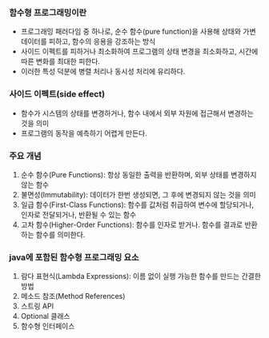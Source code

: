 ### 함수형 프로그래밍이란
- 프로그래밍 패러다임 중 하나로, 순수 함수(pure function)을 사용해 상태와 가변 데이터를 피하고, 함수의 응용을 강조하는 방식
- 사이드 이펙트를 피하거나 최소화하여 프로그램의 상태 변경을 최소화하고, 시간에 따른 변화를 최대한 피한다.
- 이러한 특성 덕분에 병렬 처리나 동시성 처리에 유리하다.

### 사이드 이펙트(side effect)
- 함수가 시스템의 상태를 변경하거나, 함수 내에서 외부 자원에 접근해서 변경하는 것을 의미
- 프로그램의 동작을 예측하기 어렵게 만든다.

### 주요 개념
1. 순수 함수(Pure Functions): 항상 동일한 출력을 반환하며, 외부 상태를 변경하지 않는 함수
2. 불면성(Immutability): 데이터가 한번 생성되면, 그 후에 변경되지 않는 것을 의미
3. 일급 함수(First-Class Functions): 함수를 값처럼 취급하여 변수에 할당되거나, 인자로 전달되거나, 반환될 수 있는 함수
4. 고차 함수(Higher-Order Functions): 함수를 인자로 받거나. 함수를 결과로 반환하는 함수를 의미한다.

### java에 포함된 함수형 프로그래밍 요소
1. 람다 표현식(Lambda Expressions): 이름 없이 실행 가능한 함수를 만드는 간결한 방법
2. 메소드 참조(Method References)
3. 스트링 API
4. Optional 클래스
5. 함수형 인터페이스
